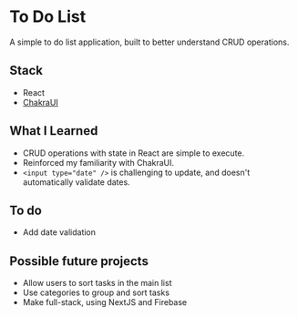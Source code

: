 # To Do List

A simple to do list application, built to better understand CRUD operations.

## Stack

- React
- [ChakraUI](https://chakra-ui.com/)

## What I Learned

- CRUD operations with state in React are simple to execute.
- Reinforced my familiarity with ChakraUI. 
- `<input type="date" />` is challenging to update, and doesn't automatically validate dates.

## To do

- Add date validation

## Possible future projects

- Allow users to sort tasks in the main list
- Use categories to group and sort tasks
- Make full-stack, using NextJS and Firebase
